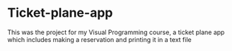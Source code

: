 # Ticket-plane-app
This was the project for my Visual Programming course, a ticket plane app which includes making a reservation and printing it in a text file

